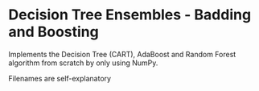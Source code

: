 # Decision Tree Ensembles - Badding and Boosting

Implements the Decision Tree (CART), AdaBoost and Random Forest algorithm from scratch by only using NumPy.

Filenames are self-explanatory
